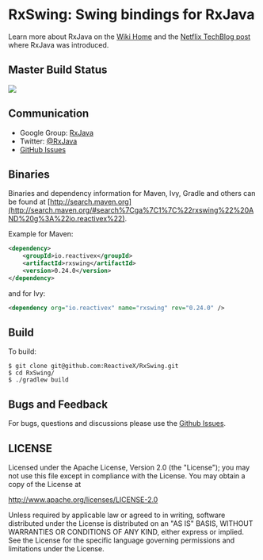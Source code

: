 # RxSwing: Swing bindings for RxJava

Learn more about RxJava on the <a href="https://github.com/ReactiveX/RxJava/wiki">Wiki Home</a> and the <a href="http://techblog.netflix.com/2013/02/rxjava-netflix-api.html">Netflix TechBlog post</a> where RxJava was introduced.

## Master Build Status

<a href='https://travis-ci.org/ReactiveX/RxSwing/builds'><img src='https://travis-ci.org/ReactiveX/RxSwing.svg?branch=0.x'></a>

## Communication

- Google Group: [RxJava](http://groups.google.com/d/forum/rxjava)
- Twitter: [@RxJava](http://twitter.com/RxJava)
- [GitHub Issues](https://github.com/ReactiveX/RxJava/issues)


## Binaries

Binaries and dependency information for Maven, Ivy, Gradle and others can be found at [http://search.maven.org](http://search.maven.org/#search%7Cga%7C1%7C%22rxswing%22%20AND%20g%3A%22io.reactivex%22).

Example for Maven:

```xml
<dependency>
    <groupId>io.reactivex</groupId>
    <artifactId>rxswing</artifactId>
    <version>0.24.0</version>
</dependency>
```
and for Ivy:

```xml
<dependency org="io.reactivex" name="rxswing" rev="0.24.0" />
```

## Build

To build:

```
$ git clone git@github.com:ReactiveX/RxSwing.git
$ cd RxSwing/
$ ./gradlew build
```

## Bugs and Feedback

For bugs, questions and discussions please use the [Github Issues](https://github.com/ReactiveX/RxSwing/issues).

 
## LICENSE

Licensed under the Apache License, Version 2.0 (the "License");
you may not use this file except in compliance with the License.
You may obtain a copy of the License at

<http://www.apache.org/licenses/LICENSE-2.0>

Unless required by applicable law or agreed to in writing, software
distributed under the License is distributed on an "AS IS" BASIS,
WITHOUT WARRANTIES OR CONDITIONS OF ANY KIND, either express or implied.
See the License for the specific language governing permissions and
limitations under the License.
